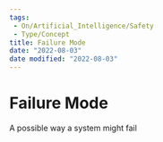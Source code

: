 ```yaml
---
tags:
 - On/Artificial_Intelligence/Safety
 - Type/Concept
title: Failure Mode
date: "2022-08-03"
date modified: "2022-08-03"
---
```


# Failure Mode
A possible way a system might fail
